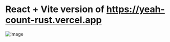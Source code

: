 # React + Vite version of https://yeah-count-rust.vercel.app

![image](https://github.com/grumpyary/Count-React/assets/126939710/7161f3cc-9f62-4724-a9a4-c96b640bdc41)
